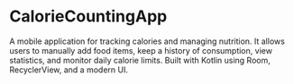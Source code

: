 # CalorieCountingApp
A mobile application for tracking calories and managing nutrition. It allows users to manually add food items, keep a history of consumption, view statistics, and monitor daily calorie limits. Built with Kotlin using Room, RecyclerView, and a modern UI.
